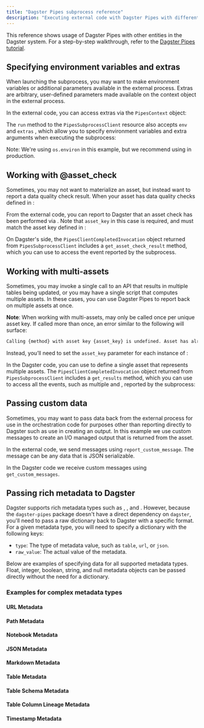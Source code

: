 ```yaml
---
title: "Dagster Pipes subprocess reference"
description: "Executing external code with Dagster Pipes with different entities in the Dagster system."
---
```


This reference shows usage of Dagster Pipes with other entities in the Dagster system. For a step-by-step walkthrough, refer to the [Dagster Pipes tutorial](/guides/build/external-pipelines/using-dagster-pipes).

## Specifying environment variables and extras

When launching the subprocess, you may want to make environment variables or additional parameters available in the external process. Extras are arbitrary, user-defined parameters made available on the context object in the external process.

<Tabs>
<TabItem value="External code in external_code.py">

In the external code, you can access extras via the `PipesContext` object:

<CodeExample path="docs_snippets/docs_snippets/guides/dagster/dagster_pipes/subprocess/with_extras_env/external_code.py" lineStart="2" title="src/external_pipeline/defs/external_code.py" />

</TabItem>
<TabItem value="Dagster code in dagster_code.py">

The `run` method to the `PipesSubprocessClient` resource also accepts `env` and `extras` , which allow you to specify environment variables and extra arguments when executing the subprocess:

Note: We're using `os.environ` in this example, but we recommend using <PyObject section="resources" module="dagster" object="EnvVar" /> in production.

<CodeExample path="docs_snippets/docs_snippets/guides/dagster/dagster_pipes/subprocess/with_extras_env/dagster_code.py" title="src/external_pipeline/defs/dagster_code.py" />

</TabItem>
</Tabs>

## Working with @asset_check

Sometimes, you may not want to materialize an asset, but instead want to report a data quality check result. When your asset has data quality checks defined in <PyObject section="asset-checks" module="dagster" object="asset_check" decorator />:

<Tabs>

<TabItem value="External code in external_code.py">

From the external code, you can report to Dagster that an asset check has been performed via <PyObject section="libraries" module="dagster_pipes" object="PipesContext" method="report_asset_check" />. Note that `asset_key` in this case is required, and must match the asset key defined in <PyObject section="asset-checks" module="dagster" object="asset_check" decorator />:

<CodeExample path="docs_snippets/docs_snippets/guides/dagster/dagster_pipes/subprocess/with_asset_check/external_code.py" title="src/external_pipeline/defs/external_code.py" />

</TabItem>
<TabItem value="Dagster code in dagster_code.py">

On Dagster's side, the `PipesClientCompletedInvocation` object returned from `PipesSubprocessClient` includes a `get_asset_check_result` method, which you can use to access the <PyObject section="asset-checks" module="dagster" object="AssetCheckResult" /> event reported by the subprocess.

<CodeExample path="docs_snippets/docs_snippets/guides/dagster/dagster_pipes/subprocess/with_asset_check/dagster_code.py" title="src/external_pipeline/defs/dagster_code.py" />

</TabItem>
</Tabs>

## Working with multi-assets

Sometimes, you may invoke a single call to an API that results in multiple tables being updated, or you may have a single script that computes multiple assets. In these cases, you can use Dagster Pipes to report back on multiple assets at once.

<Tabs>

<TabItem value="External code in external_code.py">

**Note**: When working with multi-assets, <PyObject section="libraries" module="dagster_pipes" object="PipesContext" method="report_asset_materialization" /> may only be called once per unique asset key. If called more than once, an error similar to the following will surface:

```bash
Calling {method} with asset key {asset_key} is undefined. Asset has already been materialized, so no additional data can be reported for it
```

Instead, you’ll need to set the `asset_key` parameter for each instance of <PyObject module="dagster_pipes" section="libraries" object="PipesContext" method="report_asset_materialization" />:

<CodeExample path="docs_snippets/docs_snippets/guides/dagster/dagster_pipes/subprocess/with_multi_asset/external_code.py" title="src/external_pipeline/defs/external_code.py" />

</TabItem>

<TabItem value="Dagster code in dagster_code.py">

In the Dagster code, you can use <PyObject section="assets" module="dagster" object="multi_asset" decorator /> to define a single asset that represents multiple assets. The `PipesClientCompletedInvocation` object returned from `PipesSubprocessClient` includes a `get_results` method, which you can use to access all the events, such as multiple <PyObject section="ops" module="dagster" object="AssetMaterialization" pluralize /> and <PyObject section="asset-checks" module="dagster" object="AssetCheckResult" pluralize />, reported by the subprocess:

<CodeExample path="docs_snippets/docs_snippets/guides/dagster/dagster_pipes/subprocess/with_multi_asset/dagster_code.py" title="src/external_pipeline/defs/dagster_code.py" />

</TabItem>
</Tabs>

## Passing custom data

Sometimes, you may want to pass data back from the external process for use in the orchestration code for purposes other than reporting directly to Dagster such as use in creating an output. In this example we use custom messages to create an I/O managed output that is returned from the asset.

<Tabs>
<TabItem value="External code in external_code.py">

In the external code, we send messages using `report_custom_message`. The message can be any data that is JSON serializable.

<CodeExample path="docs_snippets/docs_snippets/guides/dagster/dagster_pipes/subprocess/custom_messages/external_code.py" title="src/external_pipeline/defs/external_code.py" />

</TabItem>
<TabItem value="Dagster code in dagster_code.py">

In the Dagster code we receive custom messages using `get_custom_messages`.

<CodeExample path="docs_snippets/docs_snippets/guides/dagster/dagster_pipes/subprocess/custom_messages/dagster_code.py" title="src/external_pipeline/defs/dagster_code.py" />

</TabItem>
</Tabs>

## Passing rich metadata to Dagster

Dagster supports rich metadata types such as <PyObject section="metadata" module="dagster" object="TableMetadataValue"/>, <PyObject section="metadata" module="dagster" object="UrlMetadataValue"/>, and <PyObject section="metadata" module="dagster" object="JsonMetadataValue"/>. However, because the `dagster-pipes` package doesn't have a direct dependency on `dagster`, you'll need to pass a raw dictionary back to Dagster with a specific format. For a given metadata type, you will need to specify a dictionary with the following keys:

- `type`: The type of metadata value, such as `table`, `url`, or `json`.
- `raw_value`: The actual value of the metadata.

Below are examples of specifying data for all supported metadata types. Float, integer, boolean, string, and null metadata objects can be passed directly without the need for a dictionary.

### Examples for complex metadata types

#### URL Metadata

<CodeExample path="docs_snippets/docs_snippets/guides/dagster/dagster_pipes/subprocess/rich_metadata/url_metadata.py" startAfter="start_url" endBefore="end_url" />

#### Path Metadata

<CodeExample path="docs_snippets/docs_snippets/guides/dagster/dagster_pipes/subprocess/rich_metadata/path_metadata.py" startAfter="start_path" endBefore="end_path" />

#### Notebook Metadata

<CodeExample path="docs_snippets/docs_snippets/guides/dagster/dagster_pipes/subprocess/rich_metadata/notebook_metadata.py" startAfter="start_notebook" endBefore="end_notebook" />

#### JSON Metadata

<CodeExample path="docs_snippets/docs_snippets/guides/dagster/dagster_pipes/subprocess/rich_metadata/json_metadata.py" startAfter="start_json" endBefore="end_json" />

#### Markdown Metadata

<CodeExample path="docs_snippets/docs_snippets/guides/dagster/dagster_pipes/subprocess/rich_metadata/markdown_metadata.py" startAfter="start_markdown" endBefore="end_markdown" />

#### Table Metadata

<CodeExample path="docs_snippets/docs_snippets/guides/dagster/dagster_pipes/subprocess/rich_metadata/table_metadata.py" startAfter="start_table" endBefore="end_table" />

#### Table Schema Metadata

<CodeExample path="docs_snippets/docs_snippets/guides/dagster/dagster_pipes/subprocess/rich_metadata/table_schema_metadata.py" startAfter="start_table_schema" endBefore="end_table_schema" />

#### Table Column Lineage Metadata

<CodeExample path="docs_snippets/docs_snippets/guides/dagster/dagster_pipes/subprocess/rich_metadata/table_column_lineage.py" startAfter="start_table_column_lineage" endBefore="end_table_column_lineage" />

#### Timestamp Metadata

<CodeExample path="docs_snippets/docs_snippets/guides/dagster/dagster_pipes/subprocess/rich_metadata/timestamp_metadata.py" startAfter="start_timestamp" endBefore="end_timestamp" />
